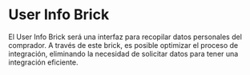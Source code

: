# User Info Brick

El User Info Brick será una interfaz para recopilar datos personales del comprador. A través de este brick, es posible optimizar el proceso de integración, eliminando la necesidad de solicitar datos para tener una integración eficiente.